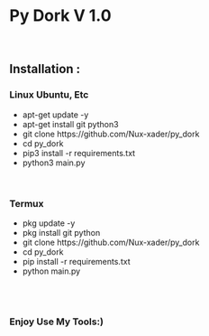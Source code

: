 <html>
<body>
<h1>Py Dork V 1.0</h1><br>
<h2>Installation :</h2>
<h3>Linux Ubuntu, Etc</h3>
<ul>
	<li>apt-get update -y</li>
	<li>apt-get install git python3</li>
	<li>git clone https://github.com/Nux-xader/py_dork</li>
	<li>cd py_dork</li>
	<li>pip3 install -r requirements.txt</li>
	<li>python3 main.py</li>
</ul><br>
<h3>Termux</h3>
<ul>
	<li>pkg update -y</li>
	<li>pkg install git python</li>
	<li>git clone https://github.com/Nux-xader/py_dork</li>
	<li>cd py_dork</li>
	<li>pip install -r requirements.txt</li>
	<li>python main.py</li>
</ul><br><br>
<h3>Enjoy Use My Tools:)</h3>
</body>
</html>